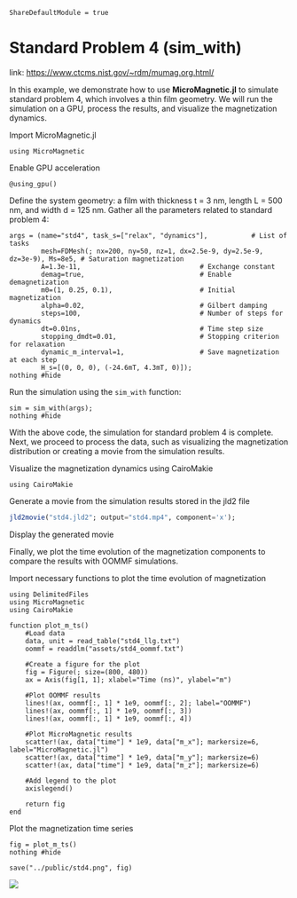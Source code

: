 ```@meta
ShareDefaultModule = true
```

# Standard Problem 4 (sim_with)

link: <https://www.ctcms.nist.gov/~rdm/mumag.org.html/>


In this example, we demonstrate how to use **MicroMagnetic.jl** to simulate standard problem 4, which involves a thin film geometry.
We will run the simulation on a GPU, process the results, and visualize the magnetization dynamics.

Import MicroMagnetic.jl

````@example
using MicroMagnetic
````

Enable GPU acceleration

````@example
@using_gpu()
````

Define the system geometry: a film with thickness t = 3 nm, length L = 500 nm, and width d = 125 nm.
Gather all the parameters related to standard problem 4:

````@example
args = (name="std4", task_s=["relax", "dynamics"],           # List of tasks
        mesh=FDMesh(; nx=200, ny=50, nz=1, dx=2.5e-9, dy=2.5e-9, dz=3e-9), Ms=8e5, # Saturation magnetization
        A=1.3e-11,                              # Exchange constant
        demag=true,                             # Enable demagnetization
        m0=(1, 0.25, 0.1),                      # Initial magnetization
        alpha=0.02,                             # Gilbert damping
        steps=100,                              # Number of steps for dynamics
        dt=0.01ns,                              # Time step size
        stopping_dmdt=0.01,                     # Stopping criterion for relaxation
        dynamic_m_interval=1,                   # Save magnetization at each step
        H_s=[(0, 0, 0), (-24.6mT, 4.3mT, 0)]);
nothing #hide
````

Run the simulation using the `sim_with` function:

````@example
sim = sim_with(args);
nothing #hide
````

With the above code, the simulation for standard problem 4 is complete. Next, we proceed to process the data,
such as visualizing the magnetization distribution or creating a movie from the simulation results.

Visualize the magnetization dynamics using CairoMakie

````@example
using CairoMakie
````

Generate a movie from the simulation results stored in the jld2 file

```julia
jld2movie("std4.jld2"; output="std4.mp4", component='x');
```

Display the generated movie


Finally, we plot the time evolution of the magnetization components to compare the results with OOMMF simulations.

Import necessary functions to plot the time evolution of magnetization

````@example
using DelimitedFiles
using MicroMagnetic
using CairoMakie

function plot_m_ts()
    #Load data
    data, unit = read_table("std4_llg.txt")
    oommf = readdlm("assets/std4_oommf.txt")

    #Create a figure for the plot
    fig = Figure(; size=(800, 480))
    ax = Axis(fig[1, 1]; xlabel="Time (ns)", ylabel="m")

    #Plot OOMMF results
    lines!(ax, oommf[:, 1] * 1e9, oommf[:, 2]; label="OOMMF")
    lines!(ax, oommf[:, 1] * 1e9, oommf[:, 3])
    lines!(ax, oommf[:, 1] * 1e9, oommf[:, 4])

    #Plot MicroMagnetic results
    scatter!(ax, data["time"] * 1e9, data["m_x"]; markersize=6, label="MicroMagnetic.jl")
    scatter!(ax, data["time"] * 1e9, data["m_y"]; markersize=6)
    scatter!(ax, data["time"] * 1e9, data["m_z"]; markersize=6)

    #Add legend to the plot
    axislegend()

    return fig
end
````

Plot the magnetization time series

````@example
fig = plot_m_ts()
nothing #hide
````

```@setup
save("../public/std4.png", fig)
```

![](../public/std4.png)
